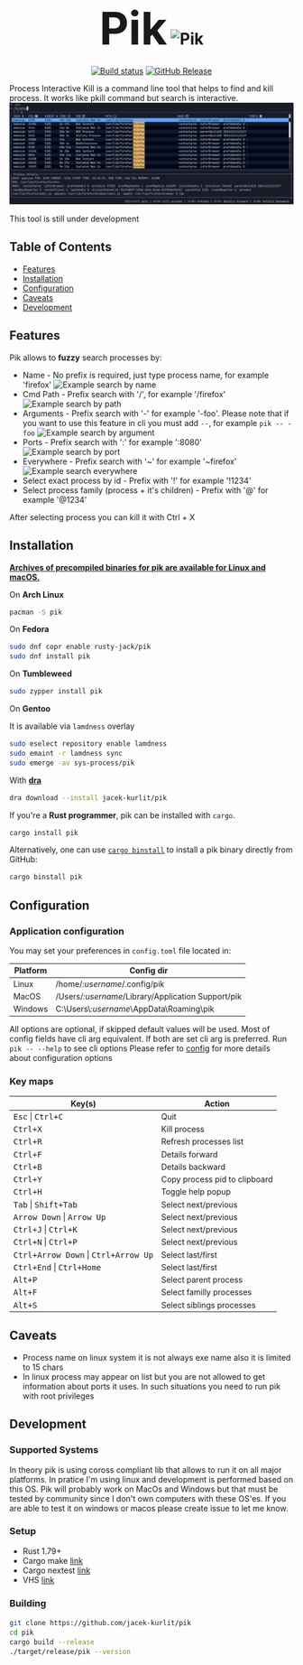 <div align="center">

<h1>
  <span style="font-size: 80px;">Pik</span>
<picture>
  <source media="(prefers-color-scheme: dark)" srcset="logo_dark.svg">
  <source media="(prefers-color-scheme: light)" srcset="logo_light.svg">
  <img alt="Pik" height="80" src="logo_light.svg"/>
</picture>
</h1>

[![Build status](https://github.com/jacek-kurlit/pik/actions/workflows/on_merge.yml/badge.svg)](https://github.com/jacek-kurlit/pik/actions)
[![GitHub Release](https://img.shields.io/github/v/release/jacek-kurlit/pik)](https://github.com/jacek-kurlit/pik/releases/latest)

</div>

Process Interactive Kill is a command line tool that helps to find and kill process.
It works like pkill command but search is interactive.
![Example pik](docs/pik.png)

This tool is still under development

## Table of Contents

- [Features](#features)
- [Installation](#installation)
- [Configuration](#configuration)
- [Caveats](#caveats)
- [Development](#development)

## Features

Pik allows to **fuzzy** search processes by:

- Name - No prefix is required, just type process name, for example 'firefox'
  ![Example search by name](docs/search_by_name.gif)
- Cmd Path - Prefix search with '/', for example '/firefox'
  ![Example search by path](docs/search_by_path.gif)
- Arguments - Prefix search with '-' for example '-foo'. Please note that if you want to use this feature in cli you must add `--`, for example `pik -- -foo`
  ![Example search by argument](docs/search_by_arg.gif)
- Ports - Prefix search with ':' for example ':8080'
  ![Example search by port](docs/search_by_port.gif)
- Everywhere - Prefix search with '~' for example '~firefox'
  ![Example search everywhere](docs/search_everywhere.gif)
- Select exact process by id - Prefix with '!' for example '!1234'
- Select process family (process + it's children) - Prefix with '@' for example '@1234'

After selecting process you can kill it with Ctrl + X

## Installation

**[Archives of precompiled binaries for pik are available for Linux and macOS.](https://github.com/jacek-kurlit/pik/releases)**

On **Arch Linux**

```sh
pacman -S pik
```

On **Fedora**

```sh
sudo dnf copr enable rusty-jack/pik
sudo dnf install pik
```

On **Tumbleweed**

```sh
sudo zypper install pik
```

On **Gentoo**

It is available via `lamdness` overlay

```sh
sudo eselect repository enable lamdness
sudo emaint -r lamdness sync
sudo emerge -av sys-process/pik
```

With **[dra](https://github.com/devmatteini/dra)**

```sh
dra download --install jacek-kurlit/pik
```

If you're a **Rust programmer**, pik can be installed with `cargo`.

```sh
cargo install pik
```

Alternatively, one can use [`cargo binstall`](https://github.com/cargo-bins/cargo-binstall) to install a pik
binary directly from GitHub:

```sh
cargo binstall pik
```

## Configuration

### Application configuration

You may set your preferences in `config.toml` file located in:

| Platform | Config dir                                         |
| -------- | -------------------------------------------------- |
| Linux    | /home/_:username_/.config/pik                      |
| MacOS    | /Users/_:username_/Library/Application Support/pik |
| Windows  | C:\Users\\_:username_\AppData\Roaming\pik          |

All options are optional, if skipped default values will be used.
Most of config fields have cli arg equivalent. If both are set cli arg is preferred.
Run `pik -- --help` to see cli options
Please refer to [config](config.md) for more details about configuration options

### Key maps

| Key(s)                                                 | Action                        |
| ------------------------------------------------------ | ----------------------------- |
| <kbd>Esc</kbd> \| <kbd>Ctrl+C</kbd>                    | Quit                          |
| <kbd>Ctrl+X</kbd>                                      | Kill process                  |
| <kbd>Ctrl+R</kbd>                                      | Refresh processes list        |
| <kbd>Ctrl+F</kbd>                                      | Details forward               |
| <kbd>Ctrl+B</kbd>                                      | Details backward              |
| <kbd>Ctrl+Y</kbd>                                      | Copy process pid to clipboard |
| <kbd>Ctrl+H</kbd>                                      | Toggle help popup             |
| <kbd>Tab</kbd> \| <kbd>Shift+Tab</kbd>                 | Select next/previous          |
| <kbd>Arrow Down</kbd> \| <kbd>Arrow Up</kbd>           | Select next/previous          |
| <kbd>Ctrl+J</kbd> \| <kbd>Ctrl+K</kbd>                 | Select next/previous          |
| <kbd>Ctrl+N</kbd> \| <kbd>Ctrl+P</kbd>                 | Select next/previous          |
| <kbd>Ctrl+Arrow Down</kbd> \| <kbd>Ctrl+Arrow Up</kbd> | Select last/first             |
| <kbd>Ctrl+End</kbd> \| <kbd>Ctrl+Home</kbd>            | Select last/first             |
| <kbd>Alt+P</kbd>                                       | Select parent process         |
| <kbd>Alt+F</kbd>                                       | Select familly processes      |
| <kbd>Alt+S</kbd>                                       | Select siblings processes     |

## Caveats

- Process name on linux system it is not always exe name also it is limited to 15 chars
- In linux process may appear on list but you are not allowed to get information about ports it uses. In such situations you need to run pik with root privileges

## Development

### Supported Systems

In theory pik is using coross compliant lib that allows to run it on all major platforms.
In pratice I'm using linux and development is performed based on this OS.
Pik will probably work on MacOs and Windows but that must be tested by community since I don't own computers with these OS'es.
If you are able to test it on windows or macos please create issue to let me know.

### Setup

- Rust 1.79+
- Cargo make [link](https://github.com/sagiegurari/cargo-make)
- Cargo nextest [link](https://github.com/nextest-rs/nextest)
- VHS [link](https://github.com/charmbracelet/vhs)

### Building

```sh
git clone https://github.com/jacek-kurlit/pik
cd pik
cargo build --release
./target/release/pik --version
```
